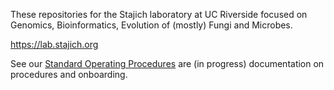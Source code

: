 These repositories for the Stajich laboratory at UC Riverside focused on Genomics, Bioinformatics, Evolution of (mostly) Fungi and Microbes.

https://lab.stajich.org

See our [Standard Operating Procedures](https://lab.stajich.org/SOP_data/) are (in progress) documentation on procedures and onboarding.

